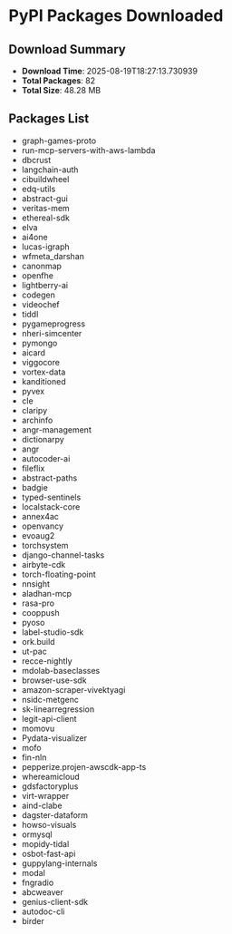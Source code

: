 # PyPI Packages Downloaded

## Download Summary
- **Download Time**: 2025-08-19T18:27:13.730939
- **Total Packages**: 82
- **Total Size**: 48.28 MB

## Packages List
- graph-games-proto
- run-mcp-servers-with-aws-lambda
- dbcrust
- langchain-auth
- cibuildwheel
- edq-utils
- abstract-gui
- veritas-mem
- ethereal-sdk
- elva
- ai4one
- lucas-igraph
- wfmeta_darshan
- canonmap
- openfhe
- lightberry-ai
- codegen
- videochef
- tiddl
- pygameprogress
- nheri-simcenter
- pymongo
- aicard
- viggocore
- vortex-data
- kanditioned
- pyvex
- cle
- claripy
- archinfo
- angr-management
- dictionarpy
- angr
- autocoder-ai
- fileflix
- abstract-paths
- badgie
- typed-sentinels
- localstack-core
- annex4ac
- openvancy
- evoaug2
- torchsystem
- django-channel-tasks
- airbyte-cdk
- torch-floating-point
- nnsight
- aladhan-mcp
- rasa-pro
- cooppush
- pyoso
- label-studio-sdk
- ork.build
- ut-pac
- recce-nightly
- mdolab-baseclasses
- browser-use-sdk
- amazon-scraper-vivektyagi
- nsidc-metgenc
- sk-linearregression
- legit-api-client
- momovu
- Pydata-visualizer
- mofo
- fin-nln
- pepperize.projen-awscdk-app-ts
- whereamicloud
- gdsfactoryplus
- virt-wrapper
- aind-clabe
- dagster-dataform
- howso-visuals
- ormysql
- mopidy-tidal
- osbot-fast-api
- guppylang-internals
- modal
- fngradio
- abcweaver
- genius-client-sdk
- autodoc-cli
- birder
